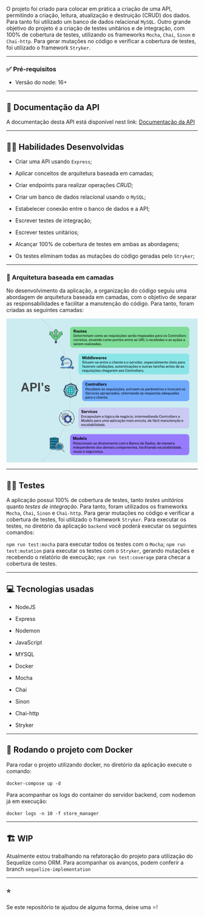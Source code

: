 O projeto foi criado para colocar em prática a criação de uma API, permitindo a criação, leitura, atualização e destruição (CRUD) dos dados. Para tanto foi utilizado um banco de dados relacional `MySQL`. Outro grande objetivo do projeto é a criação de testes unitários e de integração, com 100% de cobertura de testes, utilizando os frameworks `Mocha`, `Chai`, `Sinon` e `Chai-http`. Para gerar mutações no código e verificar a cobertura de testes, foi utilizado o framework `Stryker`.

___

### ✅ Pré-requisitos

* Versão do node: 16+

___

## 📝 Documentação da API

A documentação desta API está disponível nest link: [Documentação da API](https://documenter.getpostman.com/view/29177531/2s9Y5R3SWC)

___

## 🧑‍💻 Habilidades Desenvolvidas

  * Criar uma API usando `Express`;

  * Aplicar conceitos de arquitetura baseada em camadas;

  * Criar endpoints para realizar operações _CRUD_;

  * Criar um banco de dados relacional usando o `MySQL`;

  * Estabelecer conexão entre o banco de dados e a API;

  * Escrever testes de integração;

  * Escrever testes unitários;

  * Alcançar 100% de cobertura de testes em ambas as abordagens;

  * Os testes eliminam todas as mutações do código geradas pelo `Stryker`;

___
### 📐 Arquitetura baseada em camadas

No desenvolvimento da aplicação, a organização do código seguiu uma abordagem de arquitetura baseada em camadas, com o objetivo de separar as responsabilidades e facilitar a manutenção do código.
Para tanto, foram criadas as seguintes camadas:

![Fluxograma de Arquitetura](./backend/assets/fluxograma-arquitetura.png)

---
## 🧑‍🔬 Testes

A aplicação possui 100% de cobertura de testes, tanto *testes unitários* quanto *testes de integração*. Para tanto, foram utilizados os frameworks `Mocha`, `Chai`, `Sinon` e `Chai-http`. Para gerar mutações no código e verificar a cobertura de testes, foi utilizado o framework `Stryker`.
Para executar os testes, no diretório da aplicação `backend` você poderá executar os seguintes comandos:

`npm run test:mocha` para executar todos os testes com o `Mocha`;
`npm run test:mutation` para executar os testes com o `Stryker`, gerando mutações e recebendo o relatório de execução;
`npm run test:coverage` para checar a cobertura de testes.

___
## 💻 Tecnologias usadas

  * NodeJS

  * Express

  * Nodemon

  * JavaScript

  * MYSQL

  * Docker

  * Mocha

  * Chai

  * Sinon

  * Chai-http

  * Stryker

___

## 🐋 Rodando o projeto com Docker
Para rodar o projeto utilizando docker, no diretório da aplicação execute o comando:

`docker-compose up -d`

Para acompanhar os logs do container do servidor backend, com nodemon já em execução:

`docker logs -n 10 -f store_manager`

___
## 🏗️ WIP
Atualmente estou trabalhando na refatoração do projeto para utilização do Sequelize como ORM. Para acompanhar os avanços, podem conferir a branch `sequelize-implementation` 

___

### ⭐️

Se este repositório te ajudou de alguma forma, deixe uma ⭐️!

